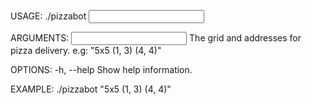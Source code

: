 USAGE: ./pizzabot <input>

ARGUMENTS:
  <input>                 The grid and addresses for pizza delivery. e.g: "5x5 (1, 3) (4, 4)" 

OPTIONS:
  -h, --help              Show help information.

EXAMPLE:
  ./pizzabot "5x5 (1, 3) (4, 4)"
